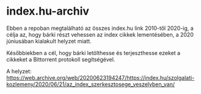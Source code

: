 # index.hu-archiv
Ebben a repoban megtalálható az összes index.hu link 2010-től 2020-ig, a célja az, hogy bárki részt vehessen az index cikkek lementésében, a 2020 júniusában kialakult helyzet miatt.

Későbbiekben a cél, hogy bárki letölthesse és terjeszthesse ezeket a cikkeket a Bittorrent protokoll segítségével.

A helyzet:
https://web.archive.org/web/20200623194247/https://index.hu/szolgalati-kozlemeny/2020/06/21/az_index_szerkesztosege_veszelyben_van/
